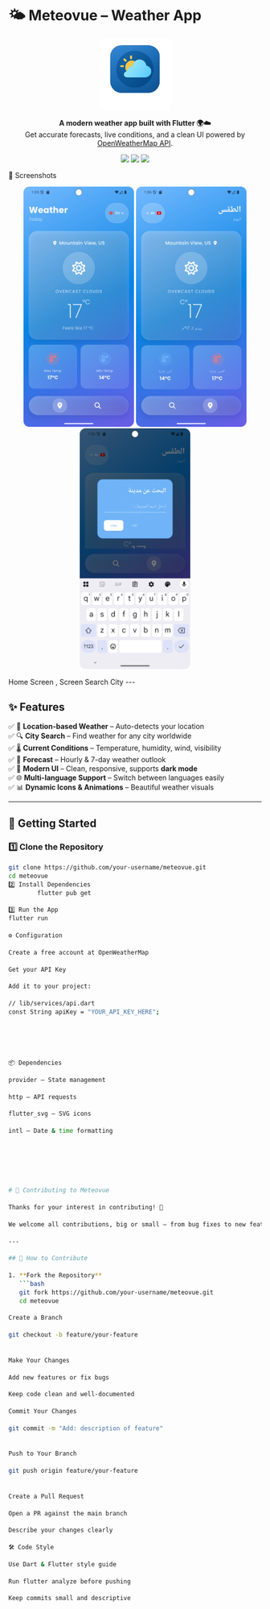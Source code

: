 # 🌤️ Meteovue – Weather App  

<p align="center">  
  <img src="assets/logo/logo.png" width="140" alt="Meteovue Logo"/>  
</p>  

<p align="center">  
  <b>A modern weather app built with Flutter 🌍☁️</b><br/>  
  Get accurate forecasts, live conditions, and a clean UI powered by <a href="https://openweathermap.org/api">OpenWeatherMap API</a>.  
</p>  

<p align="center">  
  <img src="https://img.shields.io/badge/Flutter-3.22-blue?logo=flutter"/>  
  <img src="https://img.shields.io/badge/Platform-Android%20%7C%20iOS-green?logo=android&logo=apple"/>  
  <img src="https://img.shields.io/github/license/your-username/meteovue"/>  
</p>  
📸 Screenshots
<p align="center"> <img src="assets/screennshot/HomeEng.png" width="220" /> <img src="assets/screennshot/HomeAr.png" width="220" /> <img src="assets/screennshot/Search.png" width="220" /> </p>
Home Screen	, Screen	Search City
---

## ✨ Features  

✅ 📍 **Location-based Weather** – Auto-detects your location  
✅ 🔍 **City Search** – Find weather for any city worldwide  
✅ 🌡️ **Current Conditions** – Temperature, humidity, wind, visibility  
✅ 📆 **Forecast** – Hourly & 7-day weather outlook  
✅ 🎨 **Modern UI** – Clean, responsive, supports **dark mode**  
✅ 🌐 **Multi-language Support** – Switch between languages easily  
✅ 📊 **Dynamic Icons & Animations** – Beautiful weather visuals  

---

## 🚀 Getting Started  

### 1️⃣ Clone the Repository  
```bash
git clone https://github.com/your-username/meteovue.git
cd meteovue
2️⃣ Install Dependencies
        flutter pub get

3️⃣ Run the App
flutter run

⚙️ Configuration

Create a free account at OpenWeatherMap

Get your API Key

Add it to your project:

// lib/services/api.dart
const String apiKey = "YOUR_API_KEY_HERE";



	
	
📦 Dependencies

provider – State management

http – API requests

flutter_svg – SVG icons

intl – Date & time formatting






# 🤝 Contributing to Meteovue  

Thanks for your interest in contributing! 🎉  

We welcome all contributions, big or small — from bug fixes to new features and improvements.  

---

## 📌 How to Contribute  

1. **Fork the Repository**  
   ```bash
   git fork https://github.com/your-username/meteovue.git
   cd meteovue

Create a Branch

git checkout -b feature/your-feature


Make Your Changes

Add new features or fix bugs

Keep code clean and well-documented

Commit Your Changes

git commit -m "Add: description of feature"


Push to Your Branch

git push origin feature/your-feature


Create a Pull Request

Open a PR against the main branch

Describe your changes clearly

🛠️ Code Style

Use Dart & Flutter style guide

Run flutter analyze before pushing

Keep commits small and descriptive
